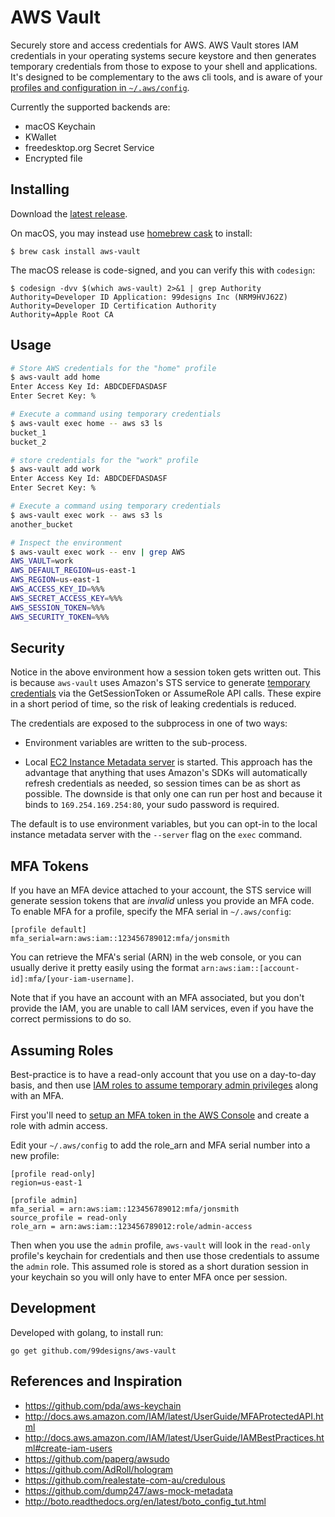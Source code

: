 AWS Vault
=========

Securely store and access credentials for AWS. AWS Vault stores IAM credentials in your operating systems secure keystore and then generates temporary credentials from those to expose to your shell and applications. It's designed to be complementary to the aws cli tools, and is aware of your [profiles and configuration in `~/.aws/config`](http://docs.aws.amazon.com/cli/latest/userguide/cli-chap-getting-started.html#cli-config-files).

Currently the supported backends are:
 * macOS Keychain
 * KWallet
 * freedesktop.org Secret Service
 * Encrypted file

## Installing

Download the [latest release](https://github.com/99designs/aws-vault/releases).

On macOS, you may instead use [homebrew cask](https://github.com/caskroom/homebrew-cask) to install:

    $ brew cask install aws-vault

The macOS release is code-signed, and you can verify this with `codesign`:

    $ codesign -dvv $(which aws-vault) 2>&1 | grep Authority
    Authority=Developer ID Application: 99designs Inc (NRM9HVJ62Z)
    Authority=Developer ID Certification Authority
    Authority=Apple Root CA

## Usage

```bash
# Store AWS credentials for the "home" profile
$ aws-vault add home
Enter Access Key Id: ABDCDEFDASDASF
Enter Secret Key: %

# Execute a command using temporary credentials
$ aws-vault exec home -- aws s3 ls
bucket_1
bucket_2

# store credentials for the "work" profile
$ aws-vault add work
Enter Access Key Id: ABDCDEFDASDASF
Enter Secret Key: %

# Execute a command using temporary credentials
$ aws-vault exec work -- aws s3 ls
another_bucket

# Inspect the environment
$ aws-vault exec work -- env | grep AWS
AWS_VAULT=work
AWS_DEFAULT_REGION=us-east-1
AWS_REGION=us-east-1
AWS_ACCESS_KEY_ID=%%%
AWS_SECRET_ACCESS_KEY=%%%
AWS_SESSION_TOKEN=%%%
AWS_SECURITY_TOKEN=%%%
```

## Security

Notice in the above environment how a session token gets written out. This is because `aws-vault` uses Amazon's STS service
to generate [temporary credentials](http://docs.aws.amazon.com/IAM/latest/UserGuide/id_credentials_temp.html) via the GetSessionToken or AssumeRole API calls. These expire in a short period of time, so the risk of leaking credentials is reduced.

The credentials are exposed to the subprocess in one of two ways:

 * Environment variables are written to the sub-process.

 * Local [EC2 Instance Metadata server](http://docs.aws.amazon.com/AWSEC2/latest/UserGuide/ec2-instance-metadata.html) is started. This approach has the advantage that anything that uses Amazon's SDKs will automatically refresh credentials as needed, so session times can be as short as possible. The downside is that only one can run per host and because it binds to `169.254.169.254:80`, your sudo password is required.

The default is to use environment variables, but you can opt-in to the local instance metadata server with the `--server` flag on the `exec` command.

## MFA Tokens

If you have an MFA device attached to your account, the STS service will generate session tokens that are *invalid* unless you provide an MFA code. To enable MFA for a profile, specify the MFA serial in `~/.aws/config`:

```
[profile default]
mfa_serial=arn:aws:iam::123456789012:mfa/jonsmith
```

You can retrieve the MFA's serial (ARN) in the web console, or you can usually derive it pretty easily using the format `arn:aws:iam::[account-id]:mfa/[your-iam-username]`.

Note that if you have an account with an MFA associated, but you don't provide the IAM, you are unable to call IAM services, even if you have the correct permissions to do so.

## Assuming Roles

Best-practice is to have a read-only account that you use on a day-to-day basis, and then use [IAM roles to assume temporary admin privileges](http://docs.aws.amazon.com/cli/latest/userguide/cli-roles.html) along with an MFA.

First you'll need to [setup an MFA token in the AWS Console](http://docs.aws.amazon.com/IAM/latest/UserGuide/GenerateMFAConfigAccount.html) and create a role with admin access.

Edit your `~/.aws/config` to add the role_arn and MFA serial number into a new profile:

```
[profile read-only]
region=us-east-1

[profile admin]
mfa_serial = arn:aws:iam::123456789012:mfa/jonsmith
source_profile = read-only
role_arn = arn:aws:iam::123456789012:role/admin-access
```

Then when you use the `admin` profile, `aws-vault` will look in the `read-only` profile's keychain for credentials and then use those credentials to assume the `admin` role. This assumed role is stored as a short duration session in your keychain so you will only have to enter MFA once per session.

## Development

Developed with golang, to install run:

```
go get github.com/99designs/aws-vault
```

## References and Inspiration

 * https://github.com/pda/aws-keychain
 * http://docs.aws.amazon.com/IAM/latest/UserGuide/MFAProtectedAPI.html
 * http://docs.aws.amazon.com/IAM/latest/UserGuide/IAMBestPractices.html#create-iam-users
 * https://github.com/paperg/awsudo
 * https://github.com/AdRoll/hologram
 * https://github.com/realestate-com-au/credulous
 * https://github.com/dump247/aws-mock-metadata
 * http://boto.readthedocs.org/en/latest/boto_config_tut.html
